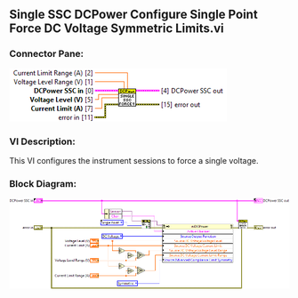## **Single SSC DCPower Configure Single Point Force DC Voltage Symmetric Limits.vi**
### Connector Pane:
![alt text](/docs/images/Instrument%20Control/DCPower/SSC%20DCPower/Source/Constant%20Voltage/Single%20SSC%20DCPower%20Configure%20Single%20Point%20Force%20DC%20Voltage%20Symmetric%20Limits.vic.png "Single SSC DCPower Configure Single Point Force DC Voltage Symmetric Limits.vi connector pane")

### VI Description:
This VI configures the instrument sessions to force a single voltage.

### Block Diagram:
![alt text](/docs/images/Instrument%20Control/DCPower/SSC%20DCPower/Source/Constant%20Voltage/Single%20SSC%20DCPower%20Configure%20Single%20Point%20Force%20DC%20Voltage%20Symmetric%20Limits.vid.png "Single SSC DCPower Configure Single Point Force DC Voltage Symmetric Limits.vi block diagram")
